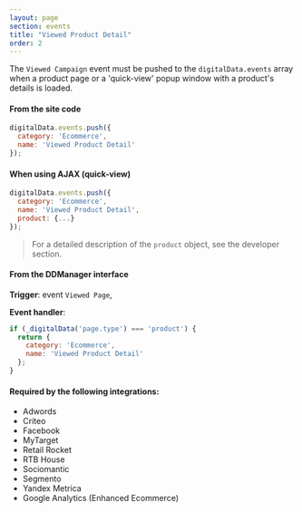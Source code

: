 ```yaml
---
layout: page
section: events
title: "Viewed Product Detail"
order: 2
---
```

The `Viewed Campaign` event must be pushed to the `digitalData.events` array when a product page or a 'quick-view' popup window with a product's details is loaded.

#### From the site code
```javascript
digitalData.events.push({
  category: 'Ecommerce',
  name: 'Viewed Product Detail'
});
```

#### When using AJAX (quick-view)
```javascript
digitalData.events.push({
  category: 'Ecommerce',
  name: 'Viewed Product Detail',
  product: {...}
});
```
> For a detailed description of the `product` object, see the developer section.

#### From the DDManager interface
**Trigger**: event `Viewed Page`,

**Event handler**:

```javascript
if (_digitalData('page.type') === 'product') {
  return {
    category: 'Ecommerce',
    name: 'Viewed Product Detail'
  };
}
```

#### Required by the following integrations:
* Adwords
* Criteo
* Facebook
* MyTarget
* Retail Rocket
* RTB House
* Sociomantic
* Segmento
* Yandex Metrica
* Google Analytics (Enhanced Ecommerce)